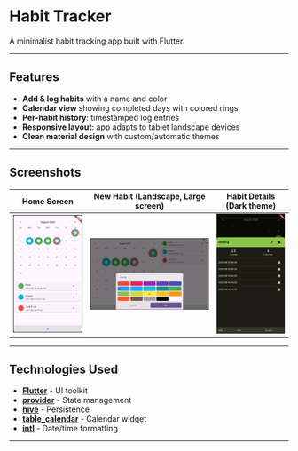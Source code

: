 # Habit Tracker

A minimalist habit tracking app built with Flutter.

---

## Features

- **Add & log habits** with a name and color
- **Calendar view** showing completed days with colored rings
- **Per-habit history**: timestamped log entries
- **Responsive layout**: app adapts to tablet landscape devices
- **Clean material design** with custom/automatic themes

---

## Screenshots

| Home Screen                          | New Habit (Landscape, Large screen)    | Habit Details (Dark theme)                |
|--------------------------------------|----------------------------------------|-------------------------------------------|
| ![Home](screenshots/home_screen.png) | ![Calendar](screenshots/add_habit.png) | ![Details](screenshots/habit_details.png) |


---

## Technologies Used

- **[Flutter](https://flutter.dev/)** - UI toolkit
- **[provider](https://pub.dev/packages/provider)** - State management
- **[hive](https://pub.dev/packages/hive)** - Persistence
- **[table_calendar](https://pub.dev/packages/table_calendar)** - Calendar widget
- **[intl](https://pub.dev/packages/intl)** - Date/time formatting
---
